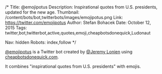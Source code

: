 /*
Title: @emojipotus
Description: Inspirational quotes from U.S. presidents, updated for the new age.
Thumbnail: /content/bots/bot,twitterbots/images/emojipotus.png
Link: https://twitter.com/emojipotus
Author: Stefan Bohacek
Date: October 12, 2015
Tags: twitter,bot,twitterbot,active,quotes,emoji,cheapbotsdonequick,Ludonaut

Nav: hidden
Robots: index,follow
*/

[@emojipotus](https://twitter.com/emojipotus) is a Twitter bot created by [@Jeremy Lonien](https://twitter.com/Ludonaut) using [cheapbotsdonequick.com](http://cheapbotsdonequick.com/).

It combines "inspirational quotes from U.S. presidents" with emojis.